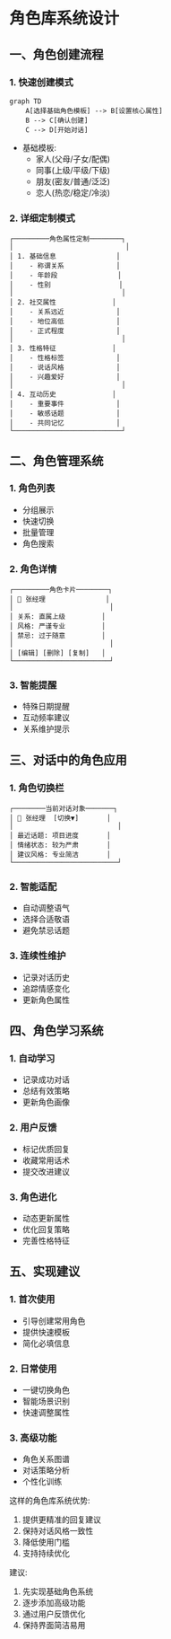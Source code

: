
# 角色库系统设计

## 一、角色创建流程

### 1. 快速创建模式

```mermaid
graph TD
    A[选择基础角色模板] --> B[设置核心属性]
    B --> C[确认创建]
    C --> D[开始对话]
```

- 基础模板:
  - 家人(父母/子女/配偶)
  - 同事(上级/平级/下级)
  - 朋友(密友/普通/泛泛)
  - 恋人(热恋/稳定/冷淡)

### 2. 详细定制模式

```
┌─────────角色属性定制────────┐
│                            │
│ 1. 基础信息               │
│    - 称谓关系             │
│    - 年龄段               │
│    - 性别                 │
│                           │
│ 2. 社交属性              │
│    - 关系远近             │
│    - 地位高低             │
│    - 正式程度             │
│                           │
│ 3. 性格特征              │
│    - 性格标签             │
│    - 说话风格             │
│    - 兴趣爱好             │
│                           │
│ 4. 互动历史              │
│    - 重要事件             │
│    - 敏感话题             │
│    - 共同记忆             │
└───────────────────────────┘
```

## 二、角色管理系统

### 1. 角色列表

- 分组展示
- 快速切换
- 批量管理
- 角色搜索

### 2. 角色详情

```
┌─────────角色卡片────────┐
│ 👤 张经理               │
│                        │
│ 关系: 直属上级         │
│ 风格: 严谨专业         │
│ 禁忌: 过于随意         │
│                        │
│ [编辑] [删除] [复制]   │
└────────────────────────┘
```

### 3. 智能提醒

- 特殊日期提醒
- 互动频率建议
- 关系维护提示

## 三、对话中的角色应用

### 1. 角色切换栏

```
┌────────当前对话对象───────┐
│ 👤 张经理  [切换▼]       │
│                          │
│ 最近话题: 项目进度       │
│ 情绪状态: 较为严肃       │
│ 建议风格: 专业简洁       │
└──────────────────────────┘
```

### 2. 智能适配

- 自动调整语气
- 选择合适敬语
- 避免禁忌话题

### 3. 连续性维护

- 记录对话历史
- 追踪情感变化
- 更新角色属性

## 四、角色学习系统

### 1. 自动学习

- 记录成功对话
- 总结有效策略
- 更新角色画像

### 2. 用户反馈

- 标记优质回复
- 收藏常用话术
- 提交改进建议

### 3. 角色进化

- 动态更新属性
- 优化回复策略
- 完善性格特征

## 五、实现建议

### 1. 首次使用

- 引导创建常用角色
- 提供快速模板
- 简化必填信息

### 2. 日常使用

- 一键切换角色
- 智能场景识别
- 快速调整属性

### 3. 高级功能

- 角色关系图谱
- 对话策略分析
- 个性化训练

这样的角色库系统优势:

1. 提供更精准的回复建议
2. 保持对话风格一致性
3. 降低使用门槛
4. 支持持续优化

建议:

1. 先实现基础角色系统
2. 逐步添加高级功能
3. 通过用户反馈优化
4. 保持界面简洁易用



